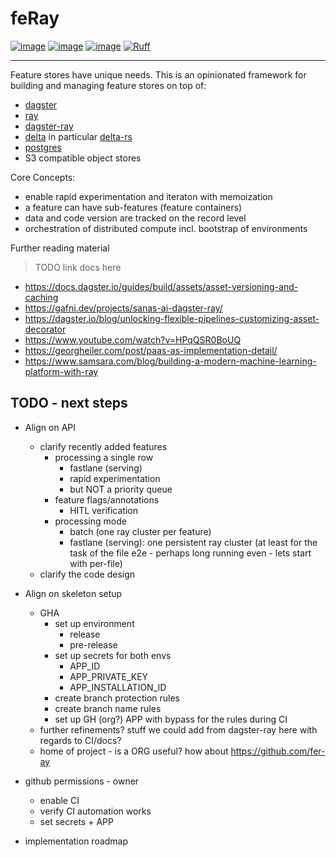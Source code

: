# feRay

[![image](https://img.shields.io/pypi/v/feray.svg)](https://pypi.python.org/pypi/feray)
[![image](https://img.shields.io/pypi/l/feray.svg)](https://pypi.python.org/pypi/feray)
[![image](https://img.shields.io/pypi/pyversions/feray.svg)](https://pypi.python.org/pypi/feray)
[![Ruff](https://img.shields.io/endpoint?url=https://raw.githubusercontent.com/astral-sh/ruff/main/assets/badge/v2.json)](https://github.com/astral-sh/ruff)

---
Feature stores have unique needs.
This is an opinionated framework for building and managing feature stores on top of:

- [dagster](https://dagster.io/)
- [ray](https://ray.io/)
- [dagster-ray](https://github.com/danielgafni/dagster-ray)
- [delta](https://delta.io/) in particular [delta-rs](https://github.com/delta-io/delta-rs)
- [postgres](https://www.postgresql.org/)
- S3 compatible object stores

Core Concepts:

- enable rapid experimentation and iteraton with memoization
- a feature can have sub-features (feature containers)
- data and code version are tracked on the record level
- orchestration of distributed compute incl. bootstrap of environments


Further reading material

> TODO link docs here

- https://docs.dagster.io/guides/build/assets/asset-versioning-and-caching
- https://gafni.dev/projects/sanas-ai-dagster-ray/
- https://dagster.io/blog/unlocking-flexible-pipelines-customizing-asset-decorator
- https://www.youtube.com/watch?v=HPqQSR0BoUQ
- https://georgheiler.com/post/paas-as-implementation-detail/
- https://www.samsara.com/blog/building-a-modern-machine-learning-platform-with-ray


## TODO - next steps

- Align on API
    - clarify recently added features
      - processing a single row
        - fastlane (serving)
        - rapid experimentation
        - but NOT a priority queue
      - feature flags/annotations
        - HITL verification
      - processing mode
        - batch (one ray cluster per feature)
        - fastlane (serving): one persistent ray cluster (at least for the task of the file e2e - perhaps long running even - lets start with per-file)
    - clarify the code design

- Align on skeleton setup
  - GHA
    - set up environment
        - release
        - pre-release
    - set up secrets for both envs
        - APP_ID
        - APP_PRIVATE_KEY
        - APP_INSTALLATION_ID
    - create branch protection rules
    - create branch name rules
    - set up GH (org?) APP with bypass for the rules during CI
  - further refinements? stuff we could add from dagster-ray here with regards to CI/docs?
  - home of project - is a ORG useful? how about https://github.com/fer-ay
- github permissions - owner
    - enable CI
    - verify CI automation works
    - set secrets + APP
- implementation roadmap